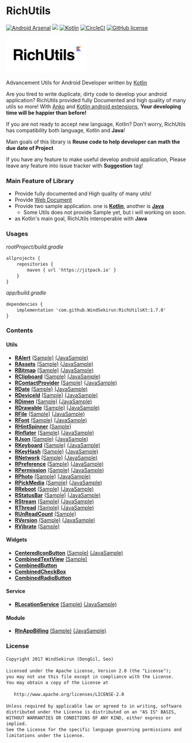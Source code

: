 # RichUtils
[![Android Arsenal](https://img.shields.io/badge/Android%20Arsenal-RichUtils-brightgreen.svg?style=flat)](https://android-arsenal.com/details/1/5854) [![](https://jitpack.io/v/WindSekirun/RichUtilsKt.svg)](https://jitpack.io/#WindSekirun/RichUtilsKt)	[![Kotlin](https://img.shields.io/badge/kotlin-1.1.4-blue.svg)](http://kotlinlang.org)	[![CircleCI](https://circleci.com/gh/WindSekirun/RichUtilsKt.svg?style=svg)](https://circleci.com/gh/WindSekirun/RichUtilsKt) [![GitHub license](https://img.shields.io/badge/license-Apache%20License%202.0-blue.svg?style=flat)](http://www.apache.org/licenses/LICENSE-2.0)

<img src="richutils-logo.png" alt="RichUtils logo" height="101" width="220" />

Advancement Utils for Android Developer written by [Kotlin](https://kotlinlang.org)

Are you tired to write duplicate, dirty code to develop your android application? RichUtils provided fully Documented and high quality of many utils so more! With [Anko](https://github.com/Kotlin/anko) and [Kotlin android extensions](https://kotlinlang.org/docs/tutorials/android-plugin.html), **Your developing time will be happier than before!**

If you are not ready to accept new language, Kotlin? Don't worry, RichUtils has compatibility both language, Kotlin and **Java**!

Main goals of this library is **Reuse code to help developer can math the due date of Project**

If you have any feature to make useful develop android application, Please leave any feature into issue tracker with **Suggestion** tag!

### Main Feature of Library
* Provide fully documented and High quality of many utils!
* Provide [Web Document](https://windsekirun.github.io/RichUtilsKt/)
* Provide two sample application. one is [**Kotlin**](/sample), another is [**Java**](/samplejava)
    * Some Utils does not provide Sample yet, but i will working on soon.
* as Kotlin's main goal, RichUtils interoperable with **Java**

### Usages

*rootProject/build.gradle*
```	
allprojects {
    repositories {
	    maven { url 'https://jitpack.io' }
    }
}
```

*app/build.gradle*
```
dependencies {
    implementation 'com.github.WindSekirun:RichUtilsKt:1.7.0'
}
```

### Contents

#### Utils
* [**RAlert**](RichUtils/src/main/java/pyxis/uzuki/live/richutilskt/utils/RAlert.kt) [(Sample)](sample/src/main/java/pyxis/uzuki/live/richutilssample/AlertActivity.kt) [(JavaSample)](samplejava/src/main/java/pyxis/uzuki/live/richutils/samplejava/AlertActivity.java)
* [**RAssets**](RichUtils/src/main/java/pyxis/uzuki/live/richutilskt/utils/RAssets.kt) [(Sample)](sample/src/main/java/pyxis/uzuki/live/richutilssample/JSONActivity.kt) [(JavaSample)](samplejava/src/main/java/pyxis/uzuki/live/richutils/samplejava/JSONActivity.java)
* [**RBitmap**](RichUtils/src/main/java/pyxis/uzuki/live/richutilskt/utils/RBitmap.kt) [(Sample)](sample/src/main/java/pyxis/uzuki/live/richutilssample/BitmapActivity.kt) [(JavaSample)](samplejava/src/main/java/pyxis/uzuki/live/richutils/samplejava/BitmapActivity.java)
* [**RClipboard**](RichUtils/src/main/java/pyxis/uzuki/live/richutilskt/utils/RClipboard.kt) [(Sample)](sample/src/main/java/pyxis/uzuki/live/richutilssample/DateActivity.kt) [(JavaSample)](samplejava/src/main/java/pyxis/uzuki/live/richutils/samplejava/DateActivity.java)
* [**RContactProvider**](RichUtils/src/main/java/pyxis/uzuki/live/richutilskt/utils/RContactProvider.kt) [(Sample)](sample/src/main/java/pyxis/uzuki/live/richutilssample/ContactActivity.kt) [(JavaSample)](samplejava/src/main/java/pyxis/uzuki/live/richutils/samplejava/ContactActivity.java)
* [**RDate**](RichUtils/src/main/java/pyxis/uzuki/live/richutilskt/utils/RDate.kt) [(Sample)](sample/src/main/java/pyxis/uzuki/live/richutilssample/DateActivity.kt) [(JavaSample)](samplejava/src/main/java/pyxis/uzuki/live/richutils/samplejava/DateActivity.java)
* [**RDeviceId**](RichUtils/src/main/java/pyxis/uzuki/live/richutilskt/utils/RDeviceId.kt) [(Sample)](sample/src/main/java/pyxis/uzuki/live/richutilssample/PermissionActivity.kt) [(JavaSample)](samplejava/src/main/java/pyxis/uzuki/live/richutils/samplejava/PermissionActivity.java)
* [**RDimen**](RichUtils/src/main/java/pyxis/uzuki/live/richutilskt/utils/RDimen.kt) [(Sample)](sample/src/main/java/pyxis/uzuki/live/richutilssample/MiscActivity.kt) [(JavaSample)](samplejava/src/main/java/pyxis/uzuki/live/richutils/samplejava/MiscActivity.java)
* [**RDrawable**](RichUtils/src/main/java/pyxis/uzuki/live/richutilskt/utils/RDrawable.kt) [(Sample)](sample/src/main/java/pyxis/uzuki/live/richutilssample/BitmapActivity.kt) [(JavaSample)](samplejava/src/main/java/pyxis/uzuki/live/richutils/samplejava/BitmapActivity.java)
* [**RFile**](RichUtils/src/main/java/pyxis/uzuki/live/richutilskt/utils/RFile.kt) [(Sample)](sample/src/main/java/pyxis/uzuki/live/richutilssample/BitmapActivity.kt) [(JavaSample)](samplejava/src/main/java/pyxis/uzuki/live/richutils/samplejava/BitmapActivity.java)
* [**RFont**](RichUtils/src/main/java/pyxis/uzuki/live/richutilskt/utils/RFont.kt) [(Sample)](sample/src/main/java/pyxis/uzuki/live/richutilssample/MainActivity.kt) [(JavaSample)](samplejava/src/main/java/pyxis/uzuki/live/richutils/samplejava/MainActivity.java)
* [**RHintSpinner**](RichUtils/src/main/java/pyxis/uzuki/live/richutilskt/utils/RHintSpinner.kt) [(Sample)](sample/src/main/java/pyxis/uzuki/live/richutilssample/MiscActivity.kt)
* [**RInflater**](RichUtils/src/main/java/pyxis/uzuki/live/richutilskt/utils/RInflater.kt) [(Sample)](sample/src/main/java/pyxis/uzuki/live/richutilssample/RefreshRecyclerActivity.kt) [(JavaSample)](samplejava/src/main/java/pyxis/uzuki/live/richutils/samplejava/RefreshRecyclerActivity.java)
* [**RJson**](RichUtils/src/main/java/pyxis/uzuki/live/richutilskt/utils/RJson.kt) [(Sample)](sample/src/main/java/pyxis/uzuki/live/richutilssample/JSONActivity.kt) [(JavaSample)](samplejava/src/main/java/pyxis/uzuki/live/richutils/samplejava/JSONActivity.java)
* [**RKeyboard**](RichUtils/src/main/java/pyxis/uzuki/live/richutilskt/utils/RKeyboard.kt) [(Sample)](sample/src/main/java/pyxis/uzuki/live/richutilssample/PreferenceActivity.kt)  [(JavaSample)](samplejava/src/main/java/pyxis/uzuki/live/richutils/samplejava/PreferenceActivity.java)
* [**RKeyHash**](RichUtils/src/main/java/pyxis/uzuki/live/richutilskt/utils/RKeyHash.kt) [(Sample)](sample/src/main/java/pyxis/uzuki/live/richutilssample/MiscActivity.kt) [(JavaSample)](samplejava/src/main/java/pyxis/uzuki/live/richutils/samplejava/MiscActivity.java)
* [**RNetwork**](RichUtils/src/main/java/pyxis/uzuki/live/richutilskt/utils/RNetwork.kt) [(Sample)](sample/src/main/java/pyxis/uzuki/live/richutilssample/MiscActivity.kt) [(JavaSample)](samplejava/src/main/java/pyxis/uzuki/live/richutils/samplejava/MiscActivity.java)
* [**RPreference**](RichUtils/src/main/java/pyxis/uzuki/live/richutilskt/utils/RPreference.kt) [(Sample)](sample/src/main/java/pyxis/uzuki/live/richutilssample/PreferenceActivity.kt) [(JavaSample)](samplejava/src/main/java/pyxis/uzuki/live/richutils/samplejava/PreferenceActivity.java)
* [**RPermission**](RichUtils/src/main/java/pyxis/uzuki/live/richutilskt/utils/RPermission.kt) [(Sample)](sample/src/main/java/pyxis/uzuki/live/richutilssample/PermissionActivity.kt) [(JavaSample)](samplejava/src/main/java/pyxis/uzuki/live/richutils/samplejava/PermissionActivity.java)
* [**RPhoto**](RichUtils/src/main/java/pyxis/uzuki/live/richutilskt/utils/RPhoto.kt) [(Sample)](sample/src/main/java/pyxis/uzuki/live/richutilssample/PickMediaActivity.kt) [(JavaSample)](samplejava/src/main/java/pyxis/uzuki/live/richutils/samplejava/PickMediaActivity.java)
* [**RPickMedia**](RichUtils/src/main/java/pyxis/uzuki/live/richutilskt/utils/RPickMedia.kt) [(Sample)](sample/src/main/java/pyxis/uzuki/live/richutilssample/PickMediaActivity.kt) [(JavaSample)](samplejava/src/main/java/pyxis/uzuki/live/richutils/samplejava/PickMediaActivity.java)
* [**RReboot**](RichUtils/src/main/java/pyxis/uzuki/live/richutilskt/utils/RReboot.kt) [(Sample)](sample/src/main/java/pyxis/uzuki/live/richutilssample/MainActivity.kt) [(JavaSample)](samplejava/src/main/java/pyxis/uzuki/live/richutils/samplejava/MainActivity.java)
* [**RStatusBar**](RichUtils/src/main/java/pyxis/uzuki/live/richutilskt/utils/RStatusBar.kt) [(Sample)](sample/src/main/java/pyxis/uzuki/live/richutilssample/MainActivity.kt) [(JavaSample)](samplejava/src/main/java/pyxis/uzuki/live/richutils/samplejava/MainActivity.java)
* [**RStream**](RichUtils/src/main/java/pyxis/uzuki/live/richutilskt/utils/RStream.kt) [(Sample)](sample/src/main/java/pyxis/uzuki/live/richutilssample/MainActivity.kt) [(JavaSample)](samplejava/src/main/java/pyxis/uzuki/live/richutils/samplejava/MainActivity.java)
* [**RThread**](RichUtils/src/main/java/pyxis/uzuki/live/richutilskt/utils/RThread.kt) [(Sample)](sample/src/main/java/pyxis/uzuki/live/richutilssample/BitmapActivity.kt) [(JavaSample)](samplejava/src/main/java/pyxis/uzuki/live/richutils/samplejava/BitmapActivity.java)
* [**RUnReadCount**](RichUtils/src/main/java/pyxis/uzuki/live/richutilskt/utils/RUnReadCount.kt) [(Sample)](sample/src/main/java/pyxis/uzuki/live/richutilssample/MiscActivity.kt)
* [**RVersion**](RichUtils/src/main/java/pyxis/uzuki/live/richutilskt/utils/RVersion.kt) [(Sample)](sample/src/main/java/pyxis/uzuki/live/richutilssample/MiscActivity.kt) [(JavaSample)](samplejava/src/main/java/pyxis/uzuki/live/richutils/samplejava/MiscActivity.java)
* [**RVibrate**](RichUtils/src/main/java/pyxis/uzuki/live/richutilskt/utils/RVibrate.kt) [(Sample)](sample/src/main/java/pyxis/uzuki/live/richutilssample/MiscActivity.kt)

#### Widgets
* [**CenteredIconButton**](RichUtils/src/main/java/pyxis/uzuki/live/richutilskt/widget/CenteredIconButton.kt) [(Sample)](sample/src/main/java/pyxis/uzuki/live/richutilssample/MainActivity.kt) [(JavaSample)](samplejava/src/main/java/pyxis/uzuki/live/richutils/samplejava/MainActivity.java)
* [**CombinedTextView**](RichUtils/src/main/java/pyxis/uzuki/live/richutilskt/widget/CombinedTextView.kt) [(Sample)](sample/src/main/java/pyxis/uzuki/live/richutilssample/MiscActivity.kt)
* [**CombinedButton**](RichUtils/src/main/java/pyxis/uzuki/live/richutilskt/widget/CombinedButton.kt)
* [**CombinedCheckBox**](RichUtils/src/main/java/pyxis/uzuki/live/richutilskt/widget/CombinedCheckBox.kt)
* [**CombinedRadioButton**](RichUtils/src/main/java/pyxis/uzuki/live/richutilskt/widget/CombinedRadioButton.kt)

#### Service
* [**RLocationService**](RichUtils/src/main/java/pyxis/uzuki/live/richutilskt/service/RLocationService.kt) [(Sample)](sample/src/main/java/pyxis/uzuki/live/richutilssample/LocationActivity.kt) [(JavaSample)](samplejava/src/main/java/pyxis/uzuki/live/richutils/samplejava/LocationActivity.java)

#### Module
* [**RInAppBilling**](RichUtils/src/main/java/pyxis/uzuki/live/richutilskt/module/iap/RInAppBilling.kt) [(Sample)](sample/src/main/java/pyxis/uzuki/live/richutilssample/InAppActivity.kt) [(JavaSample)](samplejava/src/main/java/pyxis/uzuki/live/richutils/samplejava/InAppActivity.java)


### License 
```
Copyright 2017 WindSekirun (DongGil, Seo)

Licensed under the Apache License, Version 2.0 (the "License");
you may not use this file except in compliance with the License.
You may obtain a copy of the License at

   http://www.apache.org/licenses/LICENSE-2.0

Unless required by applicable law or agreed to in writing, software
distributed under the License is distributed on an "AS IS" BASIS,
WITHOUT WARRANTIES OR CONDITIONS OF ANY KIND, either express or implied.
See the License for the specific language governing permissions and
limitations under the License.
```
